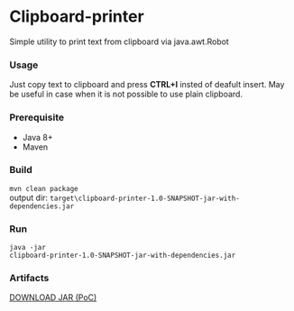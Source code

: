 # Clipboard-printer
Simple utility to print text from clipboard via java.awt.Robot

### Usage
Just copy text to clipboard and press **CTRL+I** insted of deafult insert. May be useful in case when it is not possible to use plain clipboard. 

### Prerequisite
- Java 8+
- Maven

### Build
<code>mvn clean package</code><br>
output dir: <code>target\clipboard-printer-1.0-SNAPSHOT-jar-with-dependencies.jar</code>

### Run
<code>java -jar clipboard-printer-1.0-SNAPSHOT-jar-with-dependencies.jar</code>

### Artifacts
[DOWNLOAD JAR (PoC)](https://github.com/kostkol87/clipboard-printer/releases/download/release/clipboard-printer-1.0-SNAPSHOT-jar-with-dependencies.jar)
